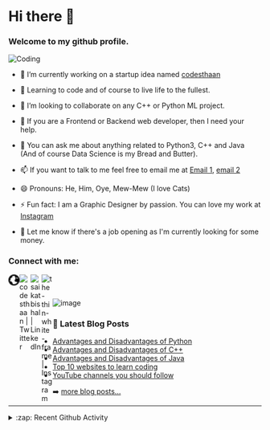 # Hi there 👋
### Welcome to my github profile.

![Coding](https://github.com/saikatbishal/Images-of-me/blob/master/6eb67157947063.59e9cf8a1bed4.jpg)

- 🔭 I’m currently working on a startup idea named [codesthaan](https://www.codesthaan.com)

- 🌱 Learning to code and of course to live life to the fullest.

- 👯 I’m looking to collaborate on any C++ or Python ML project.

- 🤔 If you are a Frontend or Backend web developer, then I need your help.

- 💬 You can ask me about anything related to Python3, C++ and Java
      (And of course Data Science is my Bread and Butter).
      
- 📫 If you want to talk to me feel free to email me at [Email 1](saikat.bishal786@gmail.com), [email 2](saikatbishal@codesthaan.com)

- 😄 Pronouns:  He, Him, Oye, Mew-Mew (I love Cats)

- ⚡ Fun fact: I am a Graphic Designer by passion. You can love my work at [Instagram](https://www.instagram.com/the_thin_white_frame/)

- 🎁 Let me know if there's a job opening as I'm currently looking for some money.

### Connect with me:

[<img align="left" alt="codesthaan.com" width="22px" src="https://raw.githubusercontent.com/iconic/open-iconic/master/svg/globe.svg" />][website]
[<img align="left" alt="codesthaan | Twitter" width="22px" src="https://cdn.jsdelivr.net/npm/simple-icons@v3/icons/twitter.svg" />][twitter]
[<img align="left" alt="saikat bishal | LinkedIn" width="22px" src="https://cdn.jsdelivr.net/npm/simple-icons@v3/icons/linkedin.svg" />][linkedin]
[<img align="left" alt="the-thin-white-frame | Instagram" width="22px" src="https://cdn.jsdelivr.net/npm/simple-icons@v3/icons/instagram.svg" />][instagram]

<br />
<br />


![image](https://github.com/saikatbishal/Images-of-me/blob/master/dino.gif)
### 📕 Latest Blog Posts

<!-- BLOG-POST-LIST:START -->
- [Advantages and Disadvantages of Python](https://codesthaan.com/advantages-and-disadvantages-of-python-why-it-is-important/)
- [Advantages and Disadvantages of C++](https://codesthaan.com/pros-and-cons-of-c/)
- [Advantages and Disadvantages of Java](https://codesthaan.com/advantages-and-disadvantages-of-java-and-why-you-should-embrace-it/)
- [Top 10 websites to learn coding](https://codesthaan.com/my-top-10-websites-for-data-science/)
- [YouTube channels you should follow](https://codesthaan.com/youtube-channels-you-should-follow/)
<!-- BLOG-POST-LIST:END -->

➡️ [more blog posts...](https://codesthaan.com/blog/)

---

<details>
  <summary>:zap: Recent Github Activity</summary>
  
<!--START_SECTION:activity-->
1. 🗣 Commented on [#249](https://github.com//abhisheknaiidu/awesome-github-profile-readme/issues/249) in [abhisheknaiidu/awesome-github-profile-readme](https://github.com//abhisheknaiidu/awesome-github-profile-readme)
2. 🗣 Commented on [#249](https://github.com//abhisheknaiidu/awesome-github-profile-readme/issues/249) in [abhisheknaiidu/awesome-github-profile-readme](https://github.com//abhisheknaiidu/awesome-github-profile-readme)
3. 💪 Opened PR [#249](https://github.com//abhisheknaiidu/awesome-github-profile-readme/pull/249) in [abhisheknaiidu/awesome-github-profile-readme](https://github.com//abhisheknaiidu/awesome-github-profile-readme)
4. ❗️ Closed issue [#9](https://github.com//jamesgeorge007/github-activity-readme/issues/9) in [jamesgeorge007/github-activity-readme](https://github.com//jamesgeorge007/github-activity-readme)
5. 🗣 Commented on [#9](https://github.com//jamesgeorge007/github-activity-readme/issues/9) in [jamesgeorge007/github-activity-readme](https://github.com//jamesgeorge007/github-activity-readme)
<!--END_SECTION:activity-->

</details>



[website]: https://codesthaan.com
[twitter]: https://twitter.com/codesthaan
[instagram]: https://www.instagram.com/the_thin_white_frame/
[linkedin]: https://linkedin.com/in/saikat-bishal-analyst/
